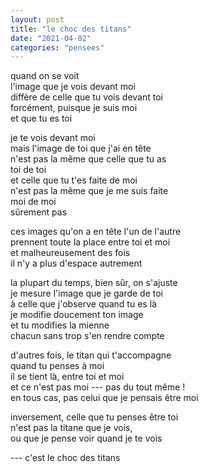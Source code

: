 ```yaml
---
layout: post
title: "le choc des titans"
date: "2021-04-02"
categories: "pensees"
---
```


quand on se voit  
l'image que je vois devant moi  
diffère de celle que tu vois devant toi  
forcément, puisque je suis moi  
et que tu es toi

je te vois devant moi  
mais l'image de toi que j'ai en tête  
n'est pas la même que celle que tu as  
toi de toi  
et celle que tu t'es faite de moi  
n'est pas la même que je me suis faite  
moi de moi  
sûrement pas

ces images qu'on a en tête l'un de l'autre  
prennent toute la place entre toi et moi  
et malheureusement des fois  
il n'y a plus d'espace autrement  

la plupart du temps, bien sûr, on s'ajuste  
je mesure l'image que je garde de toi  
à celle que j'observe quand tu es là  
je modifie doucement ton image  
et tu modifies la mienne  
chacun sans trop s'en rendre compte

d'autres fois, le titan qui t'accompagne  
quand tu penses à moi  
il se tient là, entre toi et moi  
et ce n'est pas moi --- pas du tout même !  
en tous cas, pas celui que je pensais être moi  

inversement, celle que tu penses être toi  
n'est pas la titane que je vois,  
ou que je pense voir quand je te vois

--- c'est le choc des titans

